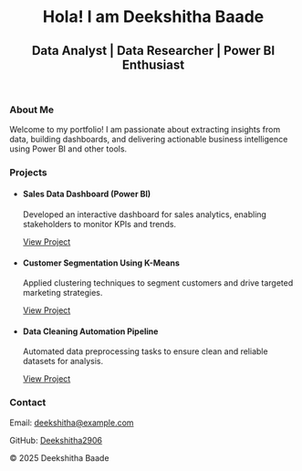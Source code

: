<!DOCTYPE html>
<html lang="en">
<head>
    <meta charset="UTF-8">
    <meta name="viewport" content="width=device-width, initial-scale=1.0">
    <title>Deekshitha Baade | Data Scientist Portfolio</title>
    <link rel="stylesheet" href="css/style.css">
</head>
<body>
    <header>
        <h1>Hola! I am Deekshitha Baade</h1>
        <h2>Data Analyst | Data Researcher | Power BI Enthusiast</h2>
    </header>
    <main>
        <section id="about">
            <h3>About Me</h3>
            <p>
                Welcome to my portfolio! I am passionate about extracting insights from data, building dashboards, and delivering actionable business intelligence using Power BI and other tools.
            </p>
        </section>
        <section id="projects">
            <h3>Projects</h3>
            <ul class="projects-list">
                <li>
                    <h4>Sales Data Dashboard (Power BI)</h4>
                    <p>Developed an interactive dashboard for sales analytics, enabling stakeholders to monitor KPIs and trends.</p>
                    <a href="https://github.com/Deekshitha2906/sales-dashboard" target="_blank">View Project</a>
                </li>
                <li>
                    <h4>Customer Segmentation Using K-Means</h4>
                    <p>Applied clustering techniques to segment customers and drive targeted marketing strategies.</p>
                    <a href="https://github.com/Deekshitha2906/customer-segmentation" target="_blank">View Project</a>
                </li>
                <li>
                    <h4>Data Cleaning Automation Pipeline</h4>
                    <p>Automated data preprocessing tasks to ensure clean and reliable datasets for analysis.</p>
                    <a href="https://github.com/Deekshitha2906/data-cleaning-pipeline" target="_blank">View Project</a>
                </li>
                <!-- Add more projects as needed -->
            </ul>
        </section>
        <section id="contact">
            <h3>Contact</h3>
            <p>Email: <a href="mailto:deekshitha@example.com">deekshitha@example.com</a></p>
            <p>GitHub: <a href="https://github.com/Deekshitha2906" target="_blank">Deekshitha2906</a></p>
        </section>
    </main>
    <footer>
        <p>&copy; 2025 Deekshitha Baade</p>
    </footer>
</body>
</html>
